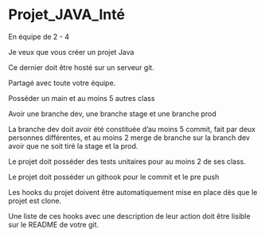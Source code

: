 # Projet_JAVA_Inté

En équipe de 2 - 4

Je veux que vous créer un projet Java

Ce dernier doit être hosté sur un serveur git.

Partagé avec toute votre équipe.

Posséder un main et au moins 5 autres class

Avoir une branche dev, une branche stage et une branche prod

La branche dev doit avoir été constituée d’au moins 5 commit, fait par deux personnes différentes,
et au moins 2 merge de branche sur la branch dev avoir que ne soit tiré la stage et la prod.

Le projet doit posséder des tests unitaires pour au moins 2 de ses class.

Le projet doit posséder un githook pour le commit et le pre push

Les hooks du projet doivent être automatiquement mise en place dès que le projet est clone.

Une liste de ces hooks avec une description de leur action doit être lisible sur le README de votre git.
